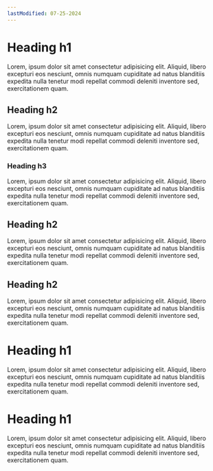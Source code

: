 ```yaml
---
lastModified: 07-25-2024
---
```



# Heading h1
Lorem, ipsum dolor sit amet consectetur adipisicing elit. Aliquid, libero excepturi eos nesciunt, omnis numquam cupiditate ad natus blanditiis expedita nulla tenetur modi repellat commodi deleniti inventore sed, exercitationem quam.
## Heading h2
Lorem, ipsum dolor sit amet consectetur adipisicing elit. Aliquid, libero excepturi eos nesciunt, omnis numquam cupiditate ad natus blanditiis expedita nulla tenetur modi repellat commodi deleniti inventore sed, exercitationem quam.
### Heading h3
Lorem, ipsum dolor sit amet consectetur adipisicing elit. Aliquid, libero excepturi eos nesciunt, omnis numquam cupiditate ad natus blanditiis expedita nulla tenetur modi repellat commodi deleniti inventore sed, exercitationem quam.
## Heading h2
Lorem, ipsum dolor sit amet consectetur adipisicing elit. Aliquid, libero excepturi eos nesciunt, omnis numquam cupiditate ad natus blanditiis expedita nulla tenetur modi repellat commodi deleniti inventore sed, exercitationem quam.
## Heading h2
Lorem, ipsum dolor sit amet consectetur adipisicing elit. Aliquid, libero excepturi eos nesciunt, omnis numquam cupiditate ad natus blanditiis expedita nulla tenetur modi repellat commodi deleniti inventore sed, exercitationem quam.

# Heading h1
Lorem, ipsum dolor sit amet consectetur adipisicing elit. Aliquid, libero excepturi eos nesciunt, omnis numquam cupiditate ad natus blanditiis expedita nulla tenetur modi repellat commodi deleniti inventore sed, exercitationem quam.


# Heading h1
Lorem, ipsum dolor sit amet consectetur adipisicing elit. Aliquid, libero excepturi eos nesciunt, omnis numquam cupiditate ad natus blanditiis expedita nulla tenetur modi repellat commodi deleniti inventore sed, exercitationem quam.
